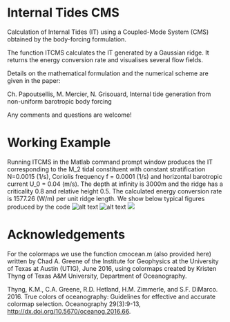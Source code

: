# Internal Tides CMS

Calculation of Internal Tides (IT) using a Coupled-Mode System (CMS) obtained
by the body-forcing formulation.

The function ITCMS calculates the IT generated by a Gaussian ridge.
It returns the energy conversion rate and visualises several flow fields.

Details on the mathematical formulation and the numerical scheme are given in the paper:

Ch. Papoutsellis, M. Mercier, N. Grisouard, Internal tide generation from non-uniform barotropic body forcing

Any comments and questions are welcome!


# Working Example
Running ITCMS in the Matlab command prompt window produces the IT corresponding to the M_2 tidal constituent with constant stratification N=0.0015 (1/s), Coriolis frequency f = 0.0001 (1/s) and horizontal barotropic current U_0 = 0.04 (m/s). The depth at infinity is 3000m and the ridge has a criticality 0.8 and relative height 0.5. The calculated energy conversion rate is 1577.26 (W/m) per unit ridge length. We show below typical figures produced by the code 
![alt text](https://github.com/ChPapoutsellis/InternalTidesCMSv1.0/blob/main/OUTPUT/psi.png?raw=true)
![alt text](https://github.com/ChPapoutsellis/InternalTidesCMSv1.0/blob/main/OUTPUT/u.png?raw=true)
![](https://github.com/ChPapoutsellis/OUTPUT/VIDEO)

# Acknowledgements
For the colormaps we use the function cmocean.m (also provided here) written by Chad A. Greene of the Institute for Geophysics at the 
University of Texas at Austin (UTIG), June 2016, using colormaps created by Kristen
Thyng of Texas A&M University, Department of Oceanography.

Thyng, K.M., C.A. Greene, R.D. Hetland, H.M. Zimmerle, and S.F. DiMarco. 2016. True 
colors of oceanography: Guidelines for effective and accurate colormap selection. 
Oceanography 29(3):9-13, http://dx.doi.org/10.5670/oceanog.2016.66.

